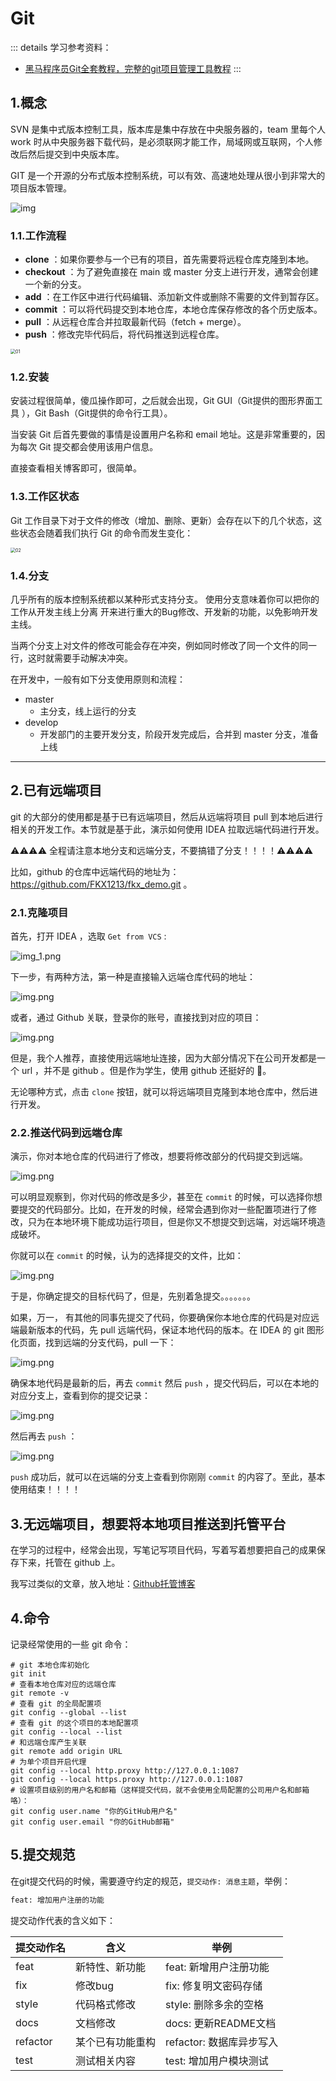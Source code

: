 # Git

::: details 学习参考资料：

- [黑马程序员Git全套教程，完整的git项目管理工具教程](https://www.bilibili.com/video/BV1MU4y1Y7h5)
  :::

## 1.概念

SVN 是集中式版本控制工具，版本库是集中存放在中央服务器的，team 里每个人 work
时从中央服务器下载代码，是必须联网才能工作，局域网或互联网，个人修改后然后提交到中央版本库。

GIT 是一个开源的分布式版本控制系统，可以有效、高速地处理从很小到非常大的项目版本管理。

![img](https://www.runoob.com/wp-content/uploads/2015/02/0D32F290-80B0-4EA4-9836-CA58E22569B3.jpg)

### 1.1.工作流程

- **clone** ：如果你要参与一个已有的项目，首先需要将远程仓库克隆到本地。
- **checkout** ：为了避免直接在 main 或 master 分支上进行开发，通常会创建一个新的分支。
- **add** ：在工作区中进行代码编辑、添加新文件或删除不需要的文件到暂存区。
- **commit** ：可以将代码提交到本地仓库，本地仓库保存修改的各个历史版本。
- **pull** ：从远程仓库合并拉取最新代码（fetch + merge）。
- **push** ：修改完毕代码后，将代码推送到远程仓库。

<img src="./imgs/Git/01.png" alt="01" style="zoom:50%;" />

### 1.2.安装

安装过程很简单，傻瓜操作即可，之后就会出现，Git GUI（Git提供的图形界面工具 ），Git Bash（Git提供的命令行工具）。

当安装 Git 后首先要做的事情是设置用户名称和 email 地址。这是非常重要的，因为每次 Git 提交都会使用该用户信息。

直接查看相关博客即可，很简单。

### 1.3.工作区状态

Git 工作目录下对于文件的修改（增加、删除、更新）会存在以下的几个状态，这些状态会随着我们执行 Git 的命令而发生变化：

<img src="./imgs/Git/02.png" alt="02" style="zoom:50%;" />

### 1.4.分支

几乎所有的版本控制系统都以某种形式支持分支。 使用分支意味着你可以把你的工作从开发主线上分离 开来进行重大的Bug修改、开发新的功能，以免影响开发主线。

当两个分支上对文件的修改可能会存在冲突，例如同时修改了同一个文件的同一行，这时就需要手动解决冲突。

在开发中，一般有如下分支使用原则和流程：

- master
    - 主分支，线上运行的分支
- develop
    - 开发部门的主要开发分支，阶段开发完成后，合并到 master 分支，准备上线

----

## 2.已有远端项目

git 的大部分的使用都是基于已有远端项目，然后从远端将项目 pull 到本地后进行相关的开发工作。本节就是基于此，演示如何使用 IDEA
拉取远端代码进行开发。

⚠️⚠️⚠️⚠️ 全程请注意本地分支和远端分支，不要搞错了分支！！！！⚠️⚠️⚠️⚠️

比如，github 的仓库中远端代码的地址为：https://github.com/FKX1213/fkx_demo.git 。

### 2.1.克隆项目

首先，打开 IDEA ，选取 `Get from VCS` :

![img_1.png](imgs/Git/03.png)

下一步，有两种方法，第一种是直接输入远端仓库代码的地址：

![img.png](imgs/Git/04.png)

或者，通过 Github 关联，登录你的账号，直接找到对应的项目：

![img.png](imgs/Git/05.png)

但是，我个人推荐，直接使用远端地址连接，因为大部分情况下在公司开发都是一个 url ，并不是 github 。但是作为学生，使用 github
还挺好的 🖖。

无论哪种方式，点击 `clone` 按钮，就可以将远端项目克隆到本地仓库中，然后进行开发。

### 2.2.推送代码到远端仓库

演示，你对本地仓库的代码进行了修改，想要将修改部分的代码提交到远端。

![img.png](imgs/Git/06.png)

可以明显观察到，你对代码的修改是多少，甚至在 `commit`
的时候，可以选择你想要提交的代码部分。比如，在开发的时候，经常会遇到你对一些配置项进行了修改，只为在本地环境下能成功运行项目，但是你又不想提交到远端，对远端环境造成破坏。

你就可以在 `commit` 的时候，认为的选择提交的文件，比如：

![img.png](imgs/Git/07.png)

于是，你确定提交的目标代码了，但是，先别着急提交。。。。。。。

如果，万一， 有其他的同事先提交了代码，你要确保你本地仓库的代码是对应远端最新版本的代码，先 pull 远端代码，保证本地代码的版本。在
IDEA 的 git 图形化页面，找到远端的分支代码，pull 一下：

![img.png](imgs/Git/08.png)

确保本地代码是最新的后，再去 `commit` 然后 `push` ，提交代码后，可以在本地的对应分支上，查看到你的提交记录：

![img.png](imgs/Git/09.png)

然后再去 `push` ：

![img.png](imgs/Git/10.png)

`push` 成功后，就可以在远端的分支上查看到你刚刚 `commit` 的内容了。至此，基本使用结束！！！！

## 3.无远端项目，想要将本地项目推送到托管平台

在学习的过程中，经常会出现，写笔记写项目代码，写着写着想要把自己的成果保存下来，托管在 github 上。

我写过类似的文章，放入地址：[Github托管博客](../../other/blog/Github托管博客.md)

## 4.命令

记录经常使用的一些 git 命令：

````shell:line-numbers
# git 本地仓库初始化
git init
# 查看本地仓库对应的远端仓库
git remote -v
# 查看 git 的全局配置项
git config --global --list
# 查看 git 的这个项目的本地配置项
git config --local --list
# 和远端仓库产生关联
git remote add origin URL
# 为单个项目开启代理
git config --local http.proxy http://127.0.0.1:1087 
git config --local https.proxy http://127.0.0.1:1087
# 设置项目级别的用户名和邮箱（这样提交代码，就不会使用全局配置的公司用户名和邮箱咯）：
git config user.name "你的GitHub用户名"
git config user.email "你的GitHub邮箱"
````

## 5.提交规范

在git提交代码的时候，需要遵守约定的规范，`提交动作: 消息主题`，举例：

```txt
feat: 增加用户注册的功能
```

提交动作代表的含义如下：

| 提交动作名    | 含义       | 举例                |
|----------|----------|-------------------|
| feat     | 新特性、新功能  | feat: 新增用户注册功能    |
| fix      | 修改bug    | fix: 修复明文密码存储     |
| style    | 代码格式修改   | style: 删除多余的空格    |
| docs     | 文档修改     | docs: 更新README文档  |
| refactor | 某个已有功能重构 | refactor: 数据库异步写入 |
| test     | 测试相关内容   | test: 增加用户模块测试    |